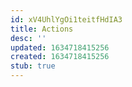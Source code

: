 ```yaml
---
id: xV4UhlYgOi1teitfHdIA3
title: Actions
desc: ''
updated: 1634718415256
created: 1634718415256
stub: true
---
```




